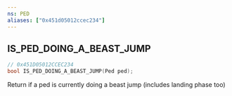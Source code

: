```yaml
---
ns: PED
aliases: ["0x451d05012ccec234"]
---
```

## IS_PED_DOING_A_BEAST_JUMP

```c
// 0x451D05012CCEC234
bool IS_PED_DOING_A_BEAST_JUMP(Ped ped);
```

Return if a ped is currently doing a beast jump (includes landing phase too)

